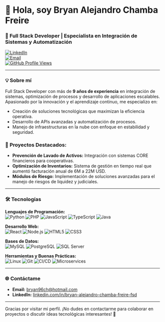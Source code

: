 # 👋 Hola, soy Bryan Alejandro Chamba Freire

### 🚀 Full Stack Developer | Especialista en Integración de Sistemas y Automatización

[![LinkedIn](https://img.shields.io/badge/LinkedIn-Bryan%20Alejandro%20Chamba%20Freire-blue?style=for-the-badge&logo=linkedin)](https://linkedin.com/in/bryan-alejandro-chamba-freire)  
[![Email](https://img.shields.io/badge/Email-bryan96ch%40hotmail.com-green?style=for-the-badge&logo=microsoft-outlook)](mailto:bryan96ch@hotmail.com)  
[![GitHub Profile Views](https://komarev.com/ghpvc/?username=your-username&color=blue&style=flat-square)](https://github.com/your-username)

---

### 💡 Sobre mí
Full Stack Developer con más de **9 años de experiencia** en integración de sistemas, optimización de procesos y desarrollo de aplicaciones escalables. Apasionado por la innovación y el aprendizaje continuo, me especializo en:

- Creación de soluciones tecnológicas que maximizan la eficiencia operativa.
- Desarrollo de APIs avanzadas y automatización de procesos.
- Manejo de infraestructuras en la nube con enfoque en estabilidad y seguridad.

### 📝 **Proyectos Destacados:**
- **Prevención de Lavado de Activos:** Integración con sistemas CORE financieros para cooperativas.
- **Optimización de Inventarios:** Sistema de gestión en tiempo real que aumentó facturación anual de 6M a 22M USD.
- **Módulos de Riesgo:** Implementación de soluciones avanzadas para el manejo de riesgos de liquidez y judiciales.

---

### 🛠 Tecnologías

**Lenguajes de Programación:**  
![Python](https://img.shields.io/badge/-Python-%2314354C?style=flat-square&logo=python&logoColor=white) ![PHP](https://img.shields.io/badge/-PHP-%23777BB4?style=flat-square&logo=php&logoColor=white) ![JavaScript](https://img.shields.io/badge/-JavaScript-%23F7DF1E?style=flat-square&logo=javascript&logoColor=black) ![TypeScript](https://img.shields.io/badge/-TypeScript-%23007ACC?style=flat-square&logo=typescript) ![Java](https://img.shields.io/badge/-Java-%23ED8B00?style=flat-square&logo=java&logoColor=white)  

**Desarrollo Web:**  
![React](https://img.shields.io/badge/-React-%2361DAFB?style=flat-square&logo=react) ![Node.js](https://img.shields.io/badge/-Node.js-%23339933?style=flat-square&logo=node.js) ![HTML5](https://img.shields.io/badge/-HTML5-%23E34F26?style=flat-square&logo=html5&logoColor=white) ![CSS3](https://img.shields.io/badge/-CSS3-%231572B6?style=flat-square&logo=css3&logoColor=white)  

**Bases de Datos:**  
![MySQL](https://img.shields.io/badge/-MySQL-%234479A1?style=flat-square&logo=mysql&logoColor=white) ![PostgreSQL](https://img.shields.io/badge/-PostgreSQL-%23336791?style=flat-square&logo=postgresql) ![SQL Server](https://img.shields.io/badge/-SQL%20Server-%23CC2927?style=flat-square&logo=microsoft-sql-server)

**Herramientas y Buenas Prácticas:**  
![Linux](https://img.shields.io/badge/-Linux-%23FCC624?style=flat-square&logo=linux&logoColor=black) ![Git](https://img.shields.io/badge/-Git-%23F05032?style=flat-square&logo=git&logoColor=white) ![CI/CD](https://img.shields.io/badge/-CI%2FCD-%23007ACC?style=flat-square) ![Microservices](https://img.shields.io/badge/-Microservices-%23FF6F00?style=flat-square)

---

### 🌐 Contáctame
- **Email:** [bryan96ch@hotmail.com](mailto:bryan96ch@hotmail.com)  
- **LinkedIn:** [linkedin.com/in/bryan-alejandro-chamba-freire-fsd](https://linkedin.com/in/bryan-alejandro-chamba-freire-fsd)  

---

Gracias por visitar mi perfil. ¡No dudes en contactarme para colaborar en proyectos o discutir ideas tecnológicas interesantes! 🚀
